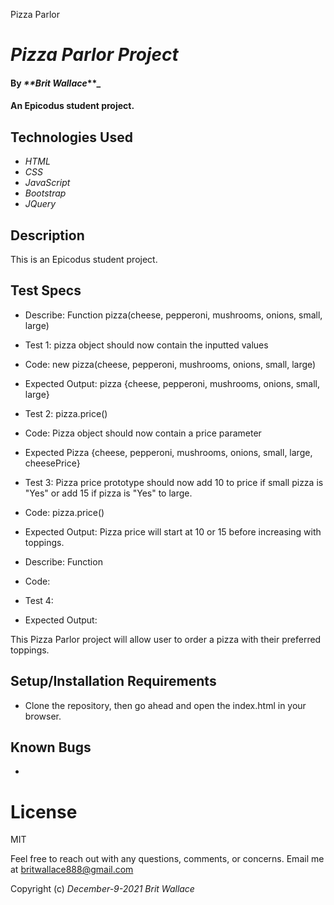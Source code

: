 Pizza Parlor

# _Pizza Parlor Project_

#### By _**Brit Wallace_**_

#### An Epicodus student project. 

## Technologies Used

* _HTML_
* _CSS_
* _JavaScript_
* _Bootstrap_
* _JQuery_

## Description
This is an Epicodus student project.


## Test Specs
* Describe: Function pizza(cheese, pepperoni, mushrooms, onions, small, large)
* Test 1: pizza object should now contain the inputted values
* Code: new pizza(cheese, pepperoni, mushrooms, onions, small, large) 
* Expected Output: pizza {cheese, pepperoni, mushrooms, onions, small, large}

* Test 2: pizza.price()
* Code: Pizza object should now contain a price parameter
* Expected Pizza {cheese, pepperoni, mushrooms, onions, small, large, cheesePrice}
 
* Test 3: Pizza price prototype should now add 10 to price if small pizza is "Yes" or add 15 if pizza is "Yes" to large.
* Code: pizza.price()
* Expected Output: Pizza price will start at 10 or 15 before increasing with toppings.


* Describe: Function 
* Code: 
* Test 4: 
* Expected Output: 


This Pizza Parlor project will allow user to order a pizza with their preferred toppings.
## Setup/Installation Requirements

* Clone the repository, then go ahead and open the index.html in your browser.


## Known Bugs

* 

# License

MIT


Feel free to reach out with any questions, comments, or concerns. Email me at britwallace888@gmail.com 


Copyright (c) _December-9-2021_ _Brit Wallace_

